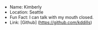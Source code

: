 - Name: Kimberly
- Location: Seattle
- Fun Fact: I can talk with my mouth closed.
- Link: [Github] (https://github.com/kddills)
